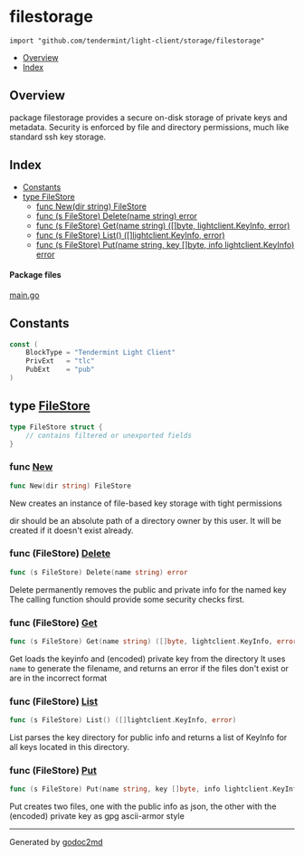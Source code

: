 

# filestorage
`import "github.com/tendermint/light-client/storage/filestorage"`

* [Overview](#pkg-overview)
* [Index](#pkg-index)

## <a name="pkg-overview">Overview</a>
package filestorage provides a secure on-disk storage of private keys and
metadata.  Security is enforced by file and directory permissions, much
like standard ssh key storage.




## <a name="pkg-index">Index</a>
* [Constants](#pkg-constants)
* [type FileStore](#FileStore)
  * [func New(dir string) FileStore](#New)
  * [func (s FileStore) Delete(name string) error](#FileStore.Delete)
  * [func (s FileStore) Get(name string) ([]byte, lightclient.KeyInfo, error)](#FileStore.Get)
  * [func (s FileStore) List() ([]lightclient.KeyInfo, error)](#FileStore.List)
  * [func (s FileStore) Put(name string, key []byte, info lightclient.KeyInfo) error](#FileStore.Put)


#### <a name="pkg-files">Package files</a>
[main.go](/src/github.com/tendermint/light-client/storage/filestorage/main.go) 


## <a name="pkg-constants">Constants</a>
``` go
const (
    BlockType = "Tendermint Light Client"
    PrivExt   = "tlc"
    PubExt    = "pub"
)
```




## <a name="FileStore">type</a> [FileStore](/src/target/main.go?s=560:600#L19)
``` go
type FileStore struct {
    // contains filtered or unexported fields
}
```






### <a name="New">func</a> [New](/src/target/main.go?s=801:831#L27)
``` go
func New(dir string) FileStore
```
New creates an instance of file-based key storage with tight permissions

dir should be an absolute path of a directory owner by this user. It will
be created if it doesn't exist already.





### <a name="FileStore.Delete">func</a> (FileStore) [Delete](/src/target/main.go?s=2839:2883#L101)
``` go
func (s FileStore) Delete(name string) error
```
Delete permanently removes the public and private info for the named key
The calling function should provide some security checks first.




### <a name="FileStore.Get">func</a> (FileStore) [Get](/src/target/main.go?s=1671:1743#L58)
``` go
func (s FileStore) Get(name string) ([]byte, lightclient.KeyInfo, error)
```
Get loads the keyinfo and (encoded) private key from the directory
It uses `name` to generate the filename, and returns an error if the
files don't exist or are in the incorrect format




### <a name="FileStore.List">func</a> (FileStore) [List](/src/target/main.go?s=2029:2085#L72)
``` go
func (s FileStore) List() ([]lightclient.KeyInfo, error)
```
List parses the key directory for public info and returns a list of
KeyInfo for all keys located in this directory.




### <a name="FileStore.Put">func</a> (FileStore) [Put](/src/target/main.go?s=1218:1297#L42)
``` go
func (s FileStore) Put(name string, key []byte, info lightclient.KeyInfo) error
```
Put creates two files, one with the public info as json, the other
with the (encoded) private key as gpg ascii-armor style








- - -
Generated by [godoc2md](http://godoc.org/github.com/davecheney/godoc2md)

